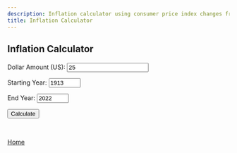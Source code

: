 ```yaml
---
description: Inflation calculator using consumer price index changes from 1913 to 2022
title: Inflation Calculator
---
```

<script src="{{ base.url | prepend: site.url }}/assets/js/inflation_calculator.js"></script>
<script src="{{ base.url | prepend: site.url }}/assets/js/advertisement.js" defer></script>
<link id="stylesheet" rel="stylesheet" type="text/css" href="{{ base.url | prepend: site.url }}/assets/css/inflation.css">

<h2>Inflation Calculator</h2>
<h4 id= "advertisement"></h4>
<div class="inflation">
<p>
<label>Dollar Amount (US):</label>
 <input id="dollarField" type="number" value="25" oninput="javascript: if (this.value.length &gt; this.maxLength) this.value = this.value.slice(0, this.maxLength);" maxlength="128" onkeypress="return isNumberKey(event)"/>
</p>
<p>
 <label for="start">Starting Year:</label>
 <input id="startYearField" type="number" value="1913" min="1913" max="2022" oninput="javascript: if (this.value.length &gt; this.maxLength) this.value = this.value.slice(0, this.maxLength);" maxlength="128" onkeypress="return isNumberKey(event)"/>
</p>
<p>
<label>End Year:  </label>
 <input id="endYearField" type="number" value="2022" min="1913" max="2022" oninput="javascript: if (this.value.length &gt; this.maxLength) this.value = this.value.slice(0, this.maxLength);" maxlength="128" onkeypress="return isNumberKey(event)"/>
 </p>
<p>
 <button onClick="calculate()">Calculate</button>
</p>
</div>
<br>
<div class="result">
 <span id="output"></span>
</div>

<p><a href="https://www.passivecash.xyz/">Home</a></p>
